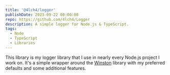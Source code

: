 ```yaml
---
title: '@4lch4/logger'
publishDate: 2023-09-22 00:00:00
repo: https://github.com/4lch4/Logger
description: A simple logger for Node.js & TypeScript.
tags:
  - Node
  - TypeScript
  - Libraries
---
```


This library is my logger library that I use in nearly every Node.js project I work on. It's a simple wrapper around the [Winston][0] library with my preferred defaults and some additional features.

[0]: https://www.npmjs.com/package/winston
